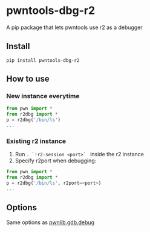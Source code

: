 # pwntools-dbg-r2
A pip package that lets pwntools use r2 as a debugger


## Install
`pip install pwntools-dbg-r2`

## How to use

### New instance everytime
```python
from pwn import *
from r2dbg import *
p = r2dbg('/bin/ls')
...
```

### Existing r2 instance
1. Run ```. `!r2-session <port>` ``` inside the r2 instance
2. Specify r2port when debugging:
```python
from pwn import *
from r2dbg import *
p = r2dbg('/bin/ls', r2port=<port>)
...
```
## Options
Same options as [pwnlib.gdb.debug](http://docs.pwntools.com/en/stable/gdb.html#pwnlib.gdb.debug)

